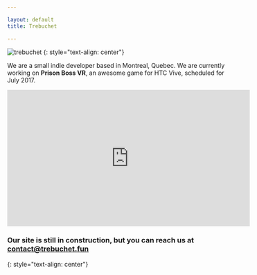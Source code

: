 ```yaml
---

layout: default 
title: Trebuchet

---
```

![trebuchet](https://media.giphy.com/media/3oKIP5Ph5Fgf97qbvi/giphy.gif)
{: style="text-align: center"}  


We are a small indie developer based in Montreal, Quebec. We are currently working on **Prison Boss VR**, an awesome game for HTC Vive, scheduled for July 2017.

<p align="center"><iframe width="560" height="315" src="https://www.youtube.com/embed/kq2H3kPmajk" frameborder="0" allowfullscreen></iframe></p>

### Our site is still in construction, but you can reach us at **contact@trebuchet.fun**
{: style="text-align: center"}

